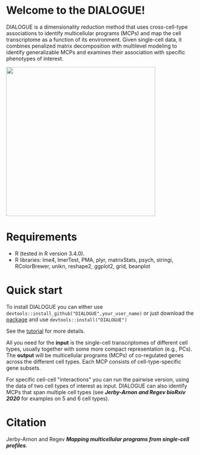 # **Welcome to the DIALOGUE!**

DIALOGUE is a dimensionality reduction method that uses cross-cell-type associations to identify multicellular programs (MCPs) and map the cell transcriptome as a function of its environment. Given single-cell data, it combines penalized matrix decomposition with multilevel modeling to identify generalizable MCPs and examines their association with specific phenotypes of interest.

<img src="https://github.com/livnatje/DIALOGUE/blob/master/Images/DIALOGUE_overview.png" width=400 />

# **Requirements**

* R (tested in R version 3.4.0).
* R libraries: lme4, lmerTest, PMA, plyr, matrixStats, psych, stringi, RColorBrewer, unikn, reshape2, ggplot2, grid, beanplot

# **Quick start**

To install DIALOGUE you can either use ```devtools::install_github("DIALOGUE",your_user_name)``` or just download the [package](https://singlecell.broadinstitute.org/single_cell/study/SCP958/dialogue#study-download) and use ```devtools::install("DIALOGUE")```

See the [tutorial](https://github.com/livnatje/DIALOGUE/wiki/Tutorial) for more details.

All you need for the **input** is the single-cell transcriptomes of different cell types, usually together with some more compact representation (e.g., PCs). The **output** will be multicellular programs (MCPs) of co-regulated genes across the different cell types. Each MCP consists of cell-type-specific gene subsets.

For specific cell-cell "interactions" you can run the pairwise version, using the data of two cell types of interest as input. DIALOGUE can also identify MCPs that span multiple cell types (see **_Jerby-Arnon and Regev bioRxiv 2020_** for examples on 5 and 6 cell types). 

# Citation

Jerby-Arnon and Regev _**Mapping multicellular programs from single-cell profiles**_.


